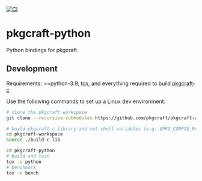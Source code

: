[![CI](https://github.com/pkgcraft/pkgcraft-python/workflows/CI/badge.svg)](https://github.com/pkgcraft/pkgcraft-python/actions/workflows/ci.yml)

# pkgcraft-python

Python bindings for pkgcraft.

## Development

Requirements: >=python-3.9, [tox](https://pypi.org/project/tox/), and
everything required to build
[pkgcraft-c](https://github.com/pkgcraft/pkgcraft-c)

Use the following commands to set up a Linux dev environment:

```bash
# clone the pkgcraft workspace
git clone --recursive-submodules https://github.com/pkgcraft/pkgcraft-workspace.git

# build pkgcraft-c library and set shell variables (e.g. $PKG_CONFIG_PATH)
cd pkgcraft-workspace
source ./build-c-lib

cd pkgcraft-python
# build and test
tox -e python
# benchmark
tox -e bench
```
